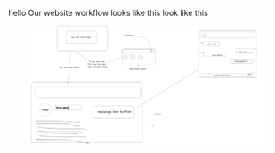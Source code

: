 hello
Our website workflow looks like this 
look like this

<figure>
  <img src="Untitled-2024-02-21-2120.png" alt="Website View" width="700">
  
</figure>

